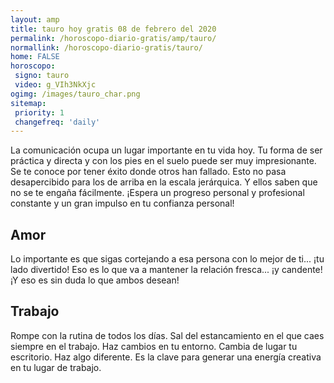 ```yaml
---
layout: amp
title: tauro hoy gratis 08 de febrero del 2020 
permalink: /horoscopo-diario-gratis/amp/tauro/
normallink: /horoscopo-diario-gratis/tauro/
home: FALSE
horoscopo:
 signo: tauro
 video: g_VIh3NkXjc
ogimg: /images/tauro_char.png
sitemap:
 priority: 1
 changefreq: 'daily'
---
```



La comunicación ocupa un lugar importante en tu vida hoy. Tu forma de ser práctica y directa y con los pies en el suelo puede ser muy impresionante. Se te conoce por tener éxito donde otros han fallado. Esto no pasa desapercibido para los de arriba en la escala jerárquica. Y ellos saben que no se te engaña fácilmente. ¡Espera un progreso personal y profesional constante y un gran impulso en tu confianza personal!

## Amor

Lo importante es que sigas cortejando a esa persona con lo mejor de ti... ¡tu lado divertido! Eso es lo que va a mantener la relación fresca... ¡y candente! ¡Y eso es sin duda lo que ambos desean!

## Trabajo

Rompe con la rutina de todos los días. Sal del estancamiento en el que caes siempre en el trabajo. Haz cambios en tu entorno. Cambia de lugar tu escritorio. Haz algo diferente. Es la clave para generar una energía creativa en tu lugar de trabajo.